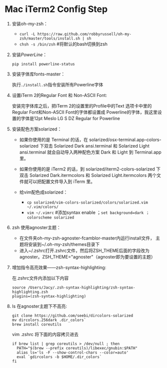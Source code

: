 Mac iTerm2 Config Step
======================

1. 安装oh-my-zsh：
    - `curl -L https://raw.github.com/robbyrussell/oh-my-zsh/master/tools/install.sh | sh`
    - `chsh -s /bin/zsh` #将默认的bash切换到zsh

2. 安装*PowerLine*：

    `pip install powerline-status`

3. 安装字体库fonts-master：

    执行`./install.sh`指令安装所有Powerline字体

4. 设置iTerm 2的Regular Font 和 Non-ASCII Font:

    安装完字体库之后，把iTerm 2的设置里的Profile中的Text 选项卡中里的Regular Font和Non-ASCII Font的字体都设置成 Powerline的字体，我这里设置的字体是12pt Meslo LG S DZ Regular for Powerline

5. 安装配色方案solarized：

    - 如果你使用的是 Terminal 的话，在 solarized/osx-terminal.app-colors-solarized 下双击 Solarized Dark ansi.terminal 和 Solarized Light ansi.terminal 就会自动导入两种配色方案 Dark 和 Light 到 Terminal.app 里。
    - 如果你使用的是 iTerm2 的话，到 solarized/iterm2-colors-solarized 下双击 Solarized Dark.itermcolors 和 Solarized Light.itermcolors 两个文件就可以把配置文件导入到 iTerm 里。

    -  给vim配色成solarized：
        - `cp solarized/vim-colors-solarized/colors/solarized.vim ~/.vim/colors/`
        - `vim ~/.vimrc` #添加syntax enable ；`set background=dark ；colorscheme solarized`

6. zsh 使用agnoster主题：

    - 在文件夹oh-my-zsh-agnoster-fcamblor-master内运行install文件， 主题将安装到~/.oh-my-zsh/themes目录下
    - 进入~/.zshrc打开.zshrc文件，然后将ZSH_THEME后面的字段改为agnoster。ZSH_THEME="agnoster"（agnoster即为要设置的主题）

7.  增加指令高亮效果——zsh-syntax-highlighting:

    在.zshrc文件内添加以下内容
    ```
    source /Users/Jacy/.zsh-syntax-highlighting/zsh-syntax-highlighting.zsh
    plugins=(zsh-syntax-highlighting)
    ```

8. ls 在agnoster主题下不高亮:

    ```
	git clone https://github.com/seebi/dircolors-solarized
	mv dircolors.256dark .dir_colors`
	brew install coreutils
    ```

	vim .zshrc 将下面的内容拷贝进去
    ```
	if brew list | grep coreutils > /dev/null ; then
	  PATH="$(brew --prefix coreutils)/libexec/gnubin:$PATH"
	  alias ls='ls -F --show-control-chars --color=auto'
	  eval `gdircolors -b $HOME/.dir_colors`
	fi
    ```

